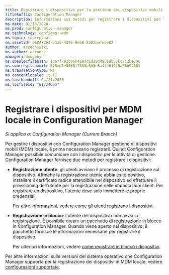```yaml
---
title: Registrare i dispositivi per la gestione dei dispositivi mobili locale
titleSuffix: Configuration Manager
description: Informazioni sui metodi per registrare i dispositivi per la gestione di dispositivi mobili (MDM) locale in Configuration Manager.
ms.date: 01/13/2020
ms.prod: configuration-manager
ms.technology: configmgr-mdm
ms.topic: conceptual
ms.assetid: b58472e3-31a5-4305-8eb6-2522befebe02
author: aczechowski
ms.author: aaroncz
manager: dougeby
ms.openlocfilehash: 1ca7f792bb6b419dd1d20d495bdb53bc7c2be506
ms.sourcegitcommit: 578ad1e8088f7065b565e8a4f4619f5a26b94001
ms.translationtype: MT
ms.contentlocale: it-IT
ms.lasthandoff: 04/21/2020
ms.locfileid: "81724605"
---
```

# <a name="enroll-devices-for-on-premises-mdm-in-configuration-manager"></a>Registrare i dispositivi per MDM locale in Configuration Manager

*Si applica a: Configuration Manager (Current Branch)*

Per gestire i dispositivi con Configuration Manager gestione di dispositivi mobili (MDM) locale, è prima necessario registrarli. Quindi Configuration Manager possibile comunicare con i dispositivi per le attività di gestione. Configuration Manager fornisce due metodi per registrare i dispositivi:

- **Registrazione utente**: gli utenti avviano il processo di registrazione sul dispositivo. Affinché la registrazione utente abbia esito positivo, installare il certificato radice attendibile nel dispositivo ed effettuare il provisioning dell'utente per la registrazione nelle impostazioni client. Per registrare un dispositivo, l'utente deve solo immettere le proprie credenziali.

    Per altre informazioni, vedere [come gli utenti registrano i dispositivi](user-enroll-devices-on-premises-mdm.md).

- **Registrazione in blocco**: l'utente del dispositivo non avvia la registrazione. È possibile creare un pacchetto di registrazione in blocco in Configuration Manager. Quando viene aperto nel dispositivo, il pacchetto fornisce le informazioni necessarie per registrare il dispositivo.

    Per ulteriori informazioni, vedere [come registrare in blocco i dispositivi](bulk-enroll-devices-on-premises-mdm.md).

Per altre informazioni sulle versioni del sistema operativo che Configuration Manager supporta per la registrazione dei dispositivi in MDM locale, vedere [configurazioni supportate](../../core/plan-design/configs/supported-operating-systems-for-clients-and-devices.md#bkmk_OnpremOS).
